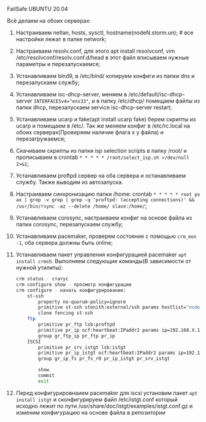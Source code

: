FailSafe UBUNTU 20.04

Всё делаем на обоих серверах:
1) Настраиваем netlan, hosts, sysctl, hostname(nodeN.storm.un); # все настройки лежат в папке network;

2) Настраиваем resolv.conf, для этого apt install resolvconf, vim /etc/resolvconf/resolv.conf.d/head в этот файл вписываем нужные параметры и перезапускаемся;

3) Устанавливаем bind9, в /etc/bind/ копируем конфиги из папки dns и перезапускаем службу;

4) Устанавливаем isc-dhcp-server, меняем в /etc/default/isc-dhcp-server `INTERFACESv4="ens33"`, и в папку /etc/dhcp/ помещаем файлы из папки dhcp, перезапускаем service isc-dhcp-server restart;

5) Устанавливаем ucarp и fake(apt install ucarp fake) берем скрипты из ucarp и помещаем в /etc/. Так же меняем конфиг в /etc/rc.local на обоих серверах(Проверяем наличие флага х у файла) и перезагружаемся;

6) Скачиваем скрипты из папки isp selection scripts в папку /root/ и прописываем в crontab `* * * * * /root/select_isp.sh >/dev/null 2>&1`;

7) Устанавливаем proftpd сервер на оба сервера и останавливаем службу. Также выводим из автозапуска.
7) Настраиваем синхронизацию папки /home: crontab `* * * * * root ps ax | grep -v grep | grep -q 'proftpd: (accepting connections)' && /usr/bin/rsync -az --delete /home/ slave:/home/`;

8) Устанавливаем corosync, настраиваем конфиг на основе файла из папки corosync, перезапускаем службу;

9) Устанавливаем pacemaker, проверям состояние с помощью `crm_mon -1`, оба сервера должны быть online;

10) Устанавливаем пакет управления конфигурацией pacemaker `apt install crmsh`. Выполняем следующие команды(В зависимости от нужной утилиты):
    ```sh
    crm status - статус
    crm configure show - просмотр конфигурации
    crm configure - начать конфигурирование:
        st-ssh
            property no-quorum-policy=ignore
            primitive st-ssh stonith:external/ssh params hostlist="node1.storm.un node2.storm.un"
            clone fencing st-ssh
        ftp
            primitive pr_ftp lsb:proftpd
            primitive pr_ip ocf:heartbeat:IPaddr2 params ip=192.168.X.10 cidr_netmask=32 nic=eth0
            group gr_ftp_ip pr_ftp pr_ip
        ISCSI
            primitive pr_srv_istgt lsb:istgt
            primitive pr_ip_istgt ocf:heartbeat:IPaddr2 params ip=192.168.X.15 cidr_netmask=32 nic=eth0
            group gr_ip_fs pr_fs_r0 pr_ip_istgt pr_srv_istgt

            show
            commit
            exit
    ```
11) Перед конфигурировнаием pacemaker для iscsi установим пакет `apt install istgt` и сконфигурируем файл /etc/istgt.conf который исходно лежит по пути /usr/share/doc/istgt/examples/istgt.conf.gz и изменим конфигурацию на основе файла в репозитории




